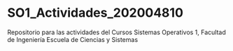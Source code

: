 # SO1_Actividades_202004810
Repositorio para las actividades del Cursos Sistemas Operativos 1, Facultad de Ingeniería Escuela de Ciencias y Sistemas

